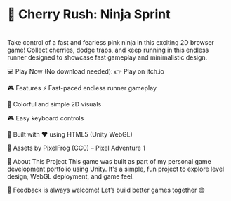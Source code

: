 <h1><b>🍒 Cherry Rush: Ninja Sprint</b><h1></h1>
Take control of a fast and fearless pink ninja in this exciting 2D browser game!
Collect cherries, dodge traps, and keep running in this endless runner designed to showcase fast gameplay and minimalistic design.

💻 Play Now (No download needed):
👉 Play on itch.io

🎮 Features
⚡ Fast-paced endless runner gameplay

🌈 Colorful and simple 2D visuals

🎮 Easy keyboard controls

🧱 Built with ❤️ using HTML5 (Unity WebGL)

🧩 Assets by PixelFrog (CC0) – Pixel Adventure 1

🔧 About This Project
This game was built as part of my personal game development portfolio using Unity.
It's a simple, fun project to explore level design, WebGL deployment, and game feel.

💬 Feedback is always welcome!
Let’s build better games together 😊

